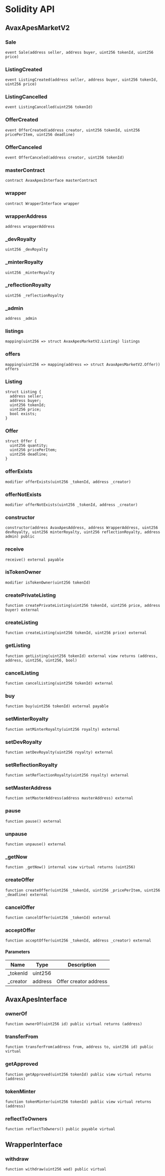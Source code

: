 # Solidity API

## AvaxApesMarketV2

### Sale

```solidity
event Sale(address seller, address buyer, uint256 tokenId, uint256 price)
```

### ListingCreated

```solidity
event ListingCreated(address seller, address buyer, uint256 tokenId, uint256 price)
```

### ListingCancelled

```solidity
event ListingCancelled(uint256 tokenId)
```

### OfferCreated

```solidity
event OfferCreated(address creator, uint256 tokenId, uint256 pricePerItem, uint256 deadline)
```

### OfferCanceled

```solidity
event OfferCanceled(address creator, uint256 tokenId)
```

### masterContract

```solidity
contract AvaxApesInterface masterContract
```

### wrapper

```solidity
contract WrapperInterface wrapper
```

### wrapperAddress

```solidity
address wrapperAddress
```

### _devRoyalty

```solidity
uint256 _devRoyalty
```

### _minterRoyalty

```solidity
uint256 _minterRoyalty
```

### _reflectionRoyalty

```solidity
uint256 _reflectionRoyalty
```

### _admin

```solidity
address _admin
```

### listings

```solidity
mapping(uint256 => struct AvaxApesMarketV2.Listing) listings
```

### offers

```solidity
mapping(uint256 => mapping(address => struct AvaxApesMarketV2.Offer)) offers
```

### Listing

```solidity
struct Listing {
  address seller;
  address buyer;
  uint256 tokenId;
  uint256 price;
  bool exists;
}
```

### Offer

```solidity
struct Offer {
  uint256 quantity;
  uint256 pricePerItem;
  uint256 deadline;
}
```

### offerExists

```solidity
modifier offerExists(uint256 _tokenId, address _creator)
```

### offerNotExists

```solidity
modifier offerNotExists(uint256 _tokenId, address _creator)
```

### constructor

```solidity
constructor(address AvaxApesAddress, address WrapperAddress, uint256 devRoyalty, uint256 minterRoyalty, uint256 reflectionRoyalty, address admin) public
```

### receive

```solidity
receive() external payable
```

### isTokenOwner

```solidity
modifier isTokenOwner(uint256 tokenId)
```

### createPrivateListing

```solidity
function createPrivateListing(uint256 tokenId, uint256 price, address buyer) external
```

### createListing

```solidity
function createListing(uint256 tokenId, uint256 price) external
```

### getListing

```solidity
function getListing(uint256 tokenId) external view returns (address, address, uint256, uint256, bool)
```

### cancelListing

```solidity
function cancelListing(uint256 tokenId) external
```

### buy

```solidity
function buy(uint256 tokenId) external payable
```

### setMinterRoyalty

```solidity
function setMinterRoyalty(uint256 royalty) external
```

### setDevRoyalty

```solidity
function setDevRoyalty(uint256 royalty) external
```

### setReflectionRoyalty

```solidity
function setReflectionRoyalty(uint256 royalty) external
```

### setMasterAddress

```solidity
function setMasterAddress(address masterAddress) external
```

### pause

```solidity
function pause() external
```

### unpause

```solidity
function unpause() external
```

### _getNow

```solidity
function _getNow() internal view virtual returns (uint256)
```

### createOffer

```solidity
function createOffer(uint256 _tokenId, uint256 _pricePerItem, uint256 _deadline) external
```

### cancelOffer

```solidity
function cancelOffer(uint256 _tokenId) external
```

### acceptOffer

```solidity
function acceptOffer(uint256 _tokenId, address _creator) external
```

#### Parameters

| Name | Type | Description |
| ---- | ---- | ----------- |
| _tokenId | uint256 |  |
| _creator | address | Offer creator address |

## AvaxApesInterface

### ownerOf

```solidity
function ownerOf(uint256 id) public virtual returns (address)
```

### transferFrom

```solidity
function transferFrom(address from, address to, uint256 id) public virtual
```

### getApproved

```solidity
function getApproved(uint256 tokenId) public view virtual returns (address)
```

### tokenMinter

```solidity
function tokenMinter(uint256 tokenId) public view virtual returns (address)
```

### reflectToOwners

```solidity
function reflectToOwners() public payable virtual
```

## WrapperInterface

### withdraw

```solidity
function withdraw(uint256 wad) public virtual
```

